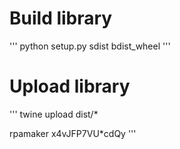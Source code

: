 # Build library

'''
python setup.py sdist bdist_wheel
'''

# Upload library

'''
twine upload dist/*

rpamaker
x4vJFP7VU*cdQy
'''